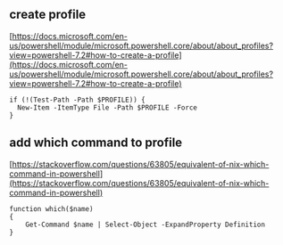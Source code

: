
## create profile

[https://docs.microsoft.com/en-us/powershell/module/microsoft.powershell.core/about/about_profiles?view=powershell-7.2#how-to-create-a-profile](https://docs.microsoft.com/en-us/powershell/module/microsoft.powershell.core/about/about_profiles?view=powershell-7.2#how-to-create-a-profile)

```
if (!(Test-Path -Path $PROFILE)) {
  New-Item -ItemType File -Path $PROFILE -Force
}
```

## add which command to profile

[https://stackoverflow.com/questions/63805/equivalent-of-nix-which-command-in-powershell](https://stackoverflow.com/questions/63805/equivalent-of-nix-which-command-in-powershell)

```
function which($name)
{
    Get-Command $name | Select-Object -ExpandProperty Definition
}
```